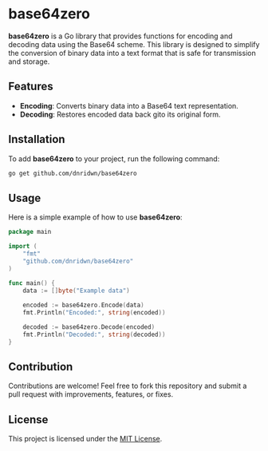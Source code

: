# base64zero  

**base64zero** is a Go library that provides functions for encoding and decoding data using the Base64 scheme. This library is designed to simplify the conversion of binary data into a text format that is safe for transmission and storage.  

## Features  

- **Encoding**: Converts binary data into a Base64 text representation.  
- **Decoding**: Restores encoded data back gito its original form.  

## Installation  

To add **base64zero** to your project, run the following command:  

```bash
go get github.com/dnridwn/base64zero
```

## Usage
Here is a simple example of how to use **base64zero**:
```go
package main

import (
    "fmt"
    "github.com/dnridwn/base64zero"
)

func main() {
    data := []byte("Example data")
    
    encoded := base64zero.Encode(data)
    fmt.Println("Encoded:", string(encoded))

    decoded := base64zero.Decode(encoded)
    fmt.Println("Decoded:", string(decoded))
}
```

## Contribution
Contributions are welcome! Feel free to fork this repository and submit a pull request with improvements, features, or fixes.

## License
This project is licensed under the [MIT License](LICENSE).